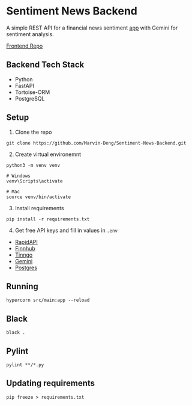 # Sentiment News Backend

A simple REST API for a financial news sentiment [app](https://sentiment-news.vercel.app/) with Gemini for sentiment analysis. 

[Frontend Repo](https://github.com/Marvin-Deng/Sentiment-News)

## Backend Tech Stack

- Python
- FastAPI
- Tortoise-ORM
- PostgreSQL

## Setup

1. Clone the repo

```shell
git clone https://github.com/Marvin-Deng/Sentiment-News-Backend.git
```

2. Create virtual environemnt

```shell
python3 -m venv venv

# Windows
venv\Scripts\activate

# Mac
source venv/bin/activate
```

3. Install requirements

```shell
pip install -r requirements.txt
```

4. Get free API keys and fill in values in `.env`

- [RapidAPI](https://rapidapi.com/hub)
- [Finnhub](https://finnhub.io/)
- [Tinngo](https://www.tiingo.com/)
- [Gemini](https://ai.google.dev/)
- [Postgres](https://supabase.com/)

## Running

```shell
hypercorn src/main:app --reload
```

## Black

```shell
black .
```

## Pylint

```shell
pylint **/*.py
```

## Updating requirements

```shell
pip freeze > requirements.txt
```